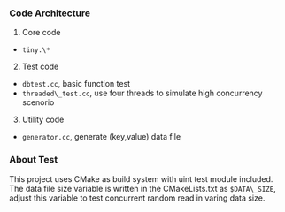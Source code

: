 ### Code Architecture ###

1. Core code

- `tiny.\*`

2. Test code

- `dbtest.cc`, basic function test
- `threaded\_test.cc`, use four threads to simulate high concurrency scenorio

3. Utility code

- `generator.cc`, generate (key,value) data file

### About Test ###

This project uses CMake as build system with uint test module included.
The data file size variable is written in the CMakeLists.txt as `$DATA\_SIZE`,
adjust this variable to test concurrent random read in varing data size.


